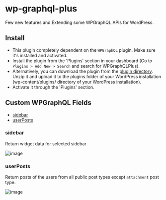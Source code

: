 # wp-graphql-plus
Few new features and Extending some WPGraphQL APIs for WordPress.

## Install
- This plugin completely dependent on the `WPGraphQL` plugin. Make sure it's installed and activated.
- Install the plugin from the 'Plugins' section in your dashboard (Go to `Plugins > Add New > Search` and search for WPGraphQLPlus).
- Alternatively, you can download the plugin from the [plugin directory](http://wordpress.org/plugins/wp-graphql-plus/). Unzip it and upload it to the plugins folder of your WordPress installation (wp-content/plugins/ directory of your WordPress installation).
- Activate it through the 'Plugins' section.

## Custom WPGraphQL Fields

- [sidebar](https://github.com/abhijitrakas/wp-graphql-plus/tree/develop#sidebar)
- [userPosts](https://github.com/abhijitrakas/wp-graphql-plus/tree/develop#userposts)

### sidebar
Return widget data for selected sidebar

![image](https://user-images.githubusercontent.com/26354653/108196035-a0865000-713e-11eb-9547-836ecc3ca97f.png)

### userPosts
Return posts of the users from all public post types except `attachment` post type.

![image](https://user-images.githubusercontent.com/26354653/108196180-cd3a6780-713e-11eb-8325-72118eb8ee01.png)
